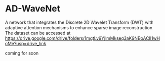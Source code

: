 # AD-WaveNet
A network that integrates the Discrete 2D Wavelet Transform (DWT) with adaptive attention mechanisms to enhance sparse image reconstruction.
The dataset can be accessed at https://drive.google.com/drive/folders/1mgtLv9YjlmMkseq3aK9NBoAClI1wHoMe?usp=drive_link

 
coming for soon
